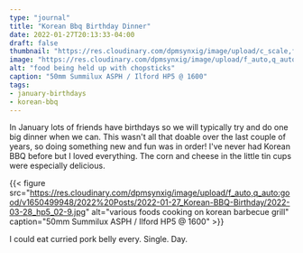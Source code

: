 ```yaml
---
type: "journal"
title: "Korean Bbq Birthday Dinner"
date: 2022-01-27T20:13:33-04:00
draft: false
thumbnail: "https://res.cloudinary.com/dpmsynxig/image/upload/c_scale,f_auto,q_auto:good,w_700/v1650499928/2022%20Posts/2022-01-27_Korean-BBQ-Birthday/2022-03-28_hp5_02-10.jpg"
image: "https://res.cloudinary.com/dpmsynxig/image/upload/f_auto,q_auto:good/v1650499928/2022%20Posts/2022-01-27_Korean-BBQ-Birthday/2022-03-28_hp5_02-10.jpg"
alt: "food being held up with chopsticks"
caption: "50mm Summilux ASPH / Ilford HP5 @ 1600"
tags:
- january-birthdays
- korean-bbq
---
```


In January lots of friends have birthdays so we will typically try and do one big dinner when we can. This wasn't all that doable over the last couple of years, so doing something new and fun was in order! I've never had Korean BBQ before but I loved everything. The corn and cheese in the little tin cups were especially delicious.

{{< figure src="https://res.cloudinary.com/dpmsynxig/image/upload/f_auto,q_auto:good/v1650499948/2022%20Posts/2022-01-27_Korean-BBQ-Birthday/2022-03-28_hp5_02-9.jpg" alt="various foods cooking on korean barbecue grill" caption="50mm Summilux ASPH / Ilford HP5 @ 1600" >}}

I could eat curried pork belly every. Single. Day.
